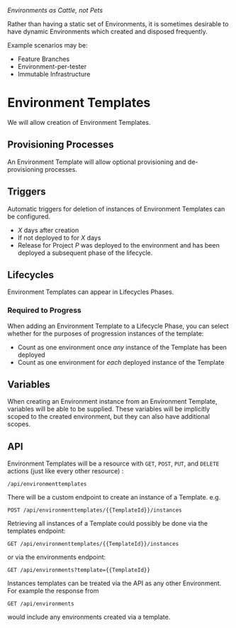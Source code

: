 
_Environments as Cattle, not Pets_

Rather than having a static set of Environments, it is sometimes desirable to have dynamic Environments which created and disposed frequently.  

Example scenarios may be:

- Feature Branches
- Environment-per-tester
- Immutable Infrastructure

# Environment Templates

We will allow creation of Environment Templates.

## Provisioning Processes 

An Environment Template will allow optional provisioning and de-provisioning processes.

## Triggers

Automatic triggers for deletion of instances of Environment Templates can be configured.

- _X_ days after creation
- If not deployed to for _X_ days
- Release for Project _P_ was deployed to the environment and has been deployed a subsequent phase of the lifecycle. 

## Lifecycles 

Environment Templates can appear in Lifecycles Phases.  

### Required to Progress

When adding an Environment Template to a Lifecycle Phase, you can select whether for the purposes of progression instances of the template: 

- Count as one environment once _any_ instance of the Template has been deployed
- Count as one environment for _each_ deployed instance of the Template 

## Variables

When creating an Environment instance from an Environment Template, variables will be able to be supplied.  These variables will be implicitly scoped to the created environment, but they can also have additional scopes. 

## API

Environment Templates will be a resource with `GET`, `POST`, `PUT`, and `DELETE` actions (just like every other resource) :

```
/api/environmenttemplates
```

There will be a custom endpoint to create an instance of a Template.  e.g.

```
POST /api/environmenttemplates/{{TemplateId}}/instances
```

Retrieving all instances of a Template could possibly be done via the templates endpoint:

```
GET /api/environmenttemplates/{{TemplateId}}/instances
```

or via the environments endpoint:

```
GET /api/environments?template={{TemplateId}}
```

Instances templates can be treated via the API as any other Environment.  For example the response from 

```
GET /api/environments
```

would include any environments created via a template. 



